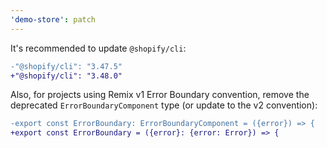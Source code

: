 ```yaml
---
'demo-store': patch
---
```


It's recommended to update `@shopify/cli`:

```diff
-"@shopify/cli": "3.47.5"
+"@shopify/cli": "3.48.0"
```

Also, for projects using Remix v1 Error Boundary convention, remove the deprecated `ErrorBoundaryComponent` type (or update to the v2 convention):

```diff
-export const ErrorBoundary: ErrorBoundaryComponent = ({error}) => {
+export const ErrorBoundary = ({error}: {error: Error}) => {
```
